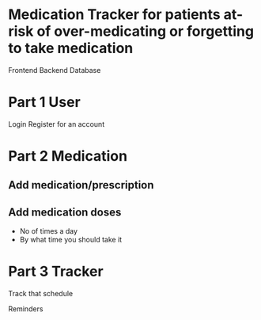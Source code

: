 # Medication Tracker for patients at-risk of over-medicating or forgetting to take medication


Frontend
Backend
Database


# Part 1 User

Login
Register for an account



# Part 2 Medication

## Add medication/prescription

## Add medication doses 

- No of times a day
- By what time you should take it


# Part 3 Tracker
Track that schedule


Reminders

